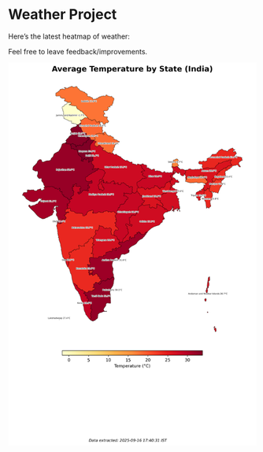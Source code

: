 # Weather Project

Here’s the latest heatmap of weather:

Feel free to leave feedback/improvements.

![India Heatmap](docs/assets/india_heatmap.png?v=C953B9)
